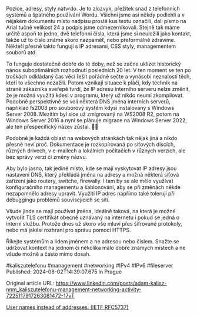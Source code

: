 Pozice, adresy, styly natvrdo. Je to zlozvyk, přežitek snad z telefonních systémů a špatného používání Wordu. Všichni jsme asi někdy podlehli a v nějakém dokumentu místo nadpisu prostě kus textu označili, dali písmo na Arial tučně velikost 24 a podpis jsme odmezerníkovali. Stejně tak máme určitě aspoň to jedno, dvě telefonní čísla, která jsme si neuložili jako kontakt, takže už to číslo známe skoro nazpaměť, nebo přeformálně zdravíme. Někteří přesně takto fungují s IP adresami, CSS styly, managementem souborů atd.


To funguje dostatečně dobře do té doby, než se začne uklízet historický nános suboptimálních rozhodnutí posledních 20 let. V ten moment se ten po troškách odkládaný čas věci řešit pořádně sečte a vynásobí neznalostí těch, kteří to všechno nezažili. Potom vznikají situace k pláči, kdy technik na straně zákazníka sveřepě tvrdí, že IP adresu interního serveru nelze změnit, že je možná využitá kdesi v programu, který už nikdo neumí zkompilovat. Podobně perspektivně se volí některá DNS jména interních serverů, například fs2008 pro souborový systém kdysi instalovaný s Windows Server 2008. Mezitím byl sice už zmigrovaný na WS2008 R2, potom na Windows Server 2016 a nyní se plánuje migrace na Windows Server 2022, ale ten přespecifický název zůstal. 🤦‍♂️ 


Podobně je každá oblast na webových stránkách tak nějak jiná a nikdo přesně neví proč. Dokumentace je rozkopírovaná po síťových discích, různých drivech, v e-mailech a lokálních počítačích v různých verzích, ale bez správy verzí či změny názvu.


Aby bylo jasno, tak jediné místo, kde se mají vyskytovat IP adresy jsou nastavení DNS, který překládá jména na adresy a možná některá síťová zařízení jako routery, switche, firewally. I tam by se ale mělo využívat konfiguračního managementu a šablonování, aby se při změnách někde nezapomnělo adresy upravit. Využití IP adres napřímo také toleruji při debuggingu problémů souvisejících se sítí.


Všude jinde se mají používat jména, ideálně taková, na která je možné vytvořit TLS certifikát obecně uznávaný na internetu i pokud se jedná o interní službu. Protože dnes už skoro vše mluví přes šifrované protokoly, nebo má jakési rozhraní pro správu pomocí HTTPS.


Říkejte systémům a lidem jménem a ne adresou nebo číslem. Snažte se udržovat kontext na jednom či několika málo dobře známých místech a ne všude možně a často mimo dosah.


#kaliszutelefonu #management #networking #IPv4 #IPv6 #fileserver
Published: 2024-08-02T14:39:07.675 in Prague

Original article URL: https://www.linkedin.com/posts/adam-kalisz-nnm_kaliszutelefonu-management-networking-activity-7225117917263081472-17vT

[User names instead of addresses. (IETF RFC5737)](./media/addresses-vs-names.jpg)